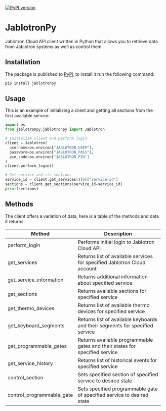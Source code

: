 [![PyPI version](https://badge.fury.io/py/jablotronpy.svg)](https://badge.fury.io/py/jablotronpy)

# JablotronPy

Jablotron Cloud API client written in Python that allows you to retrieve data from Jablotron systems as well as control
them.

## Installation

The package is published to [PyPi](https://pypi.org/project/JablotronPy), to install it run the following
command:

```bash
pip install jablotronpy
```

## Usage

This is an example of initializing a client and getting all sections from the first available service:

```python
import os
from jablotronpy.jablotronpy import Jablotron

# Initialize client and perform login
client = Jablotron(
  username=os.environ["JABLOTRON_USER"],
  password=os.environ["JABLOTRON_PASS"],
  pin_code=os.environ["JABLOTRON_PIN"]
)
client.perform_login()

# Get service and its sections
service_id = client.get_services()[0]["service-id"]
sections = client.get_sections(service_id=service_id)
print(sections)
```

## Methods

The client offers a variation of data, here is a table of the methods and data it returns:

| Method                    | Description                                                                  |
|---------------------------|------------------------------------------------------------------------------|
| perform_login             | Performs initial login to Jablotron Cloud API                                |
| get_services              | Returns list of available services for specified Jablotron Cloud account     |
| get_service_information   | Returns additional information about specified service                       |
| get_sections              | Returns available sections for specified service                             |
| get_thermo_devices        | Returns list of available thermo devices for specified service               |
| get_keyboard_segments     | Returns list of available keyboards and their segments for specified service |
| get_programmable_gates    | Returns available programmable gates and their states for specified service  |
| get_service_history       | Returns list of historical events for specified service                      |
| control_section           | Sets specified section of specified service to desired state                 |
| control_programmable_gate | Sets specified programmable gate of specified service to desired state       |
